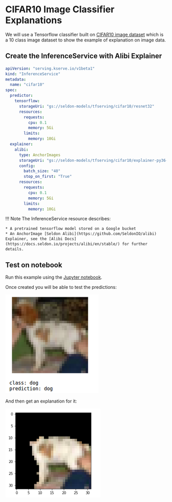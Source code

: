 # CIFAR10 Image Classifier Explanations

We will use a Tensorflow classifier built on [CIFAR10 image dataset](https://www.cs.toronto.edu/~kriz/cifar.html) which is a 10 class image dataset to show the example
of explanation on image data.

## Create the InferenceService with Alibi Explainer
```yaml
apiVersion: "serving.kserve.io/v1beta1"
kind: "InferenceService"
metadata:
  name: "cifar10"
spec:
  predictor:
    tensorflow:
      storageUri: "gs://seldon-models/tfserving/cifar10/resnet32"
      resources:
        requests:
          cpu: 0.1
          memory: 5Gi   
        limits:
          memory: 10Gi
  explainer:
    alibi:
      type: AnchorImages
      storageUri: "gs://seldon-models/tfserving/cifar10/explainer-py36-0.5.2"
      config:
        batch_size: "40"
        stop_on_first: "True"
      resources:
        requests:
          cpu: 0.1
          memory: 5Gi 
        limits:
          memory: 10Gi
```
!!! Note
    The InferenceService resource describes:

    * A pretrained tensorflow model stored on a Google bucket
    * An AnchorImage [Seldon Alibi](https://github.com/SeldonIO/alibi) Explainer, see the [Alibi Docs](https://docs.seldon.io/projects/alibi/en/stable/) for further details.

## Test on notebook
Run this example using the [Jupyter notebook](cifar10_explanations.ipynb).

Once created you will be able to test the predictions:

![prediction](prediction.png)

And then get an explanation for it:

![explanation](explanation.png)


